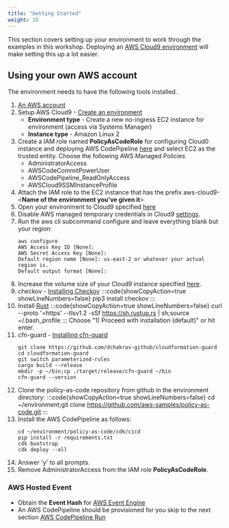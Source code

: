 ```yaml
---
title: "Getting Started"
weight: 20
---
```


This section covers setting up your environment to work through the examples in this workshop. Deploying an [AWS Cloud9 environment](https://docs.aws.amazon.com/cloud9/latest/user-guide/welcome.html) will make setting this up a lot easier.

## Using your own AWS account
The environment needs to have the following tools installed.
1. [An AWS account](https://aws.amazon.com/getting-started/)
1. Setup AWS Cloud9 - [Create an environment](https://docs.aws.amazon.com/cloud9/latest/user-guide/tutorial-create-environment.html)
   * **Environment type** - Create a new no-ingress EC2 instance for environment (access via Systems Manager)
   * **Instance type** - Amazon Linux 2
1. Create a IAM role named **PolicyAsCodeRole** for configuring Cloud0 instance and deploying AWS CodePipeline [here](https://docs.aws.amazon.com/IAM/latest/UserGuide/access_policies_job-functions_create-policies.html) and select EC2 as the trusted entity. Choose the following AWS Managed Policies
   * AdministratorAccess
   * AWSCodeCommitPowerUser
   * AWSCodePipeline_ReadOnlyAccess
   * AWSCloud9SSMInstanceProfile
1. Attach the IAM role to the EC2 instance that has the prefix aws-cloud9-<**Name of the environment you've given it**>
1. Open your environment to Cloud9 specified [here](https://docs.aws.amazon.com/cloud9/latest/user-guide/open-environment.html)
1. Disable AWS managed temporary credentials in Cloud9 [settings](https://docs.aws.amazon.com/cloud9/latest/user-guide/security-iam.html#auth-and-access-control-temporary-managed-credentials).
1. Run the aws cli subcommand configure and leave everything blank but your region:
    ```
    aws configure
    AWS Access Key ID [None]: 
    AWS Secret Access Key [None]: 
    Default region name [None]: us-east-2 or whatever your actual region is.
    Default output format [None]:
    ```
1. Increase the volume size of your Cloud9 instance specified [here](https://docs.aws.amazon.com/cloud9/latest/user-guide/move-environment.html#move-environment-resize).
1. checkov - [Installing Checkov](/checkov/install-checkov)
    :::code{showCopyAction=true showLineNumbers=false}
    pip3 install checkov
    :::
1. Install [Rust](https://www.rust-lang.org/tools/install)
    :::code{showCopyAction=true showLineNumbers=false}
    curl --proto '=https' --tlsv1.2 -sSf https://sh.rustup.rs | sh;source ~/.bash_profile
    :::
    Choose "1) Proceed with installation (default)" or hit enter.
1. cfn-guard - [Installing cfn-guard](https://github.com/aws-cloudformation/cloudformation-guard#installation)
    ```
    git clone https://github.com/dchakrav-github/cloudformation-guard
    cd cloudformation-guard
    git switch parameterized-rules
    cargo build --release
    mkdir -p ~/bin;cp ./target/release/cfn-guard ~/bin
    cfn-guard --version
    ```
1. Clone the policy-as-code repository from github in the environment directory:
    :::code{showCopyAction=true showLineNumbers=false}
    cd ~/environment;git clone https://github.com/aws-samples/policy-as-code.git
    :::
1. Install the AWS CodePipeline as follows:
    ```
    cd ~/environment/policy-as-code/cdk/cicd
    pip install -r requirements.txt
    cdk bootstrap
    cdk deploy --all
    ```
1. Answer 'y' to all prompts.
1. Remove AdministratorAccess from the IAM role **PolicyAsCodeRole**.

### AWS Hosted Event
* Obtain the **Event Hash** for [AWS Event Engine](https://dashboard.eventengine.run/login)
* An AWS CodePipeline should be provisioned for you skip to the next section [AWS CodePipeline Run](/deployment/pipeline-integration#aws-codepipeline-run)
